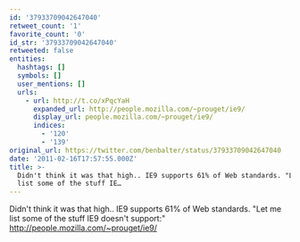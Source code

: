 ```yaml
---
id: '37933709042647040'
retweet_count: '1'
favorite_count: '0'
id_str: '37933709042647040'
retweeted: false
entities:
  hashtags: []
  symbols: []
  user_mentions: []
  urls:
    - url: http://t.co/xPqcYaH
      expanded_url: http://people.mozilla.com/~prouget/ie9/
      display_url: people.mozilla.com/~prouget/ie9/
      indices:
        - '120'
        - '139'
original_url: https://twitter.com/benbalter/status/37933709042647040
date: '2011-02-16T17:57:55.000Z'
title: >-
  Didn't think it was that high.. IE9 supports 61% of Web standards. "Let me
  list some of the stuff IE…
---
```


Didn't think it was that high.. IE9 supports 61% of Web standards. "Let me list some of the stuff IE9 doesn't support:" http://people.mozilla.com/~prouget/ie9/